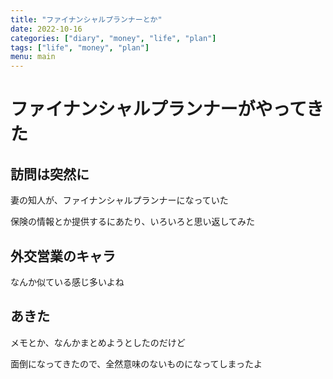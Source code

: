 ```yaml
---
title: "ファイナンシャルプランナーとか"
date: 2022-10-16
categories: ["diary", "money", "life", "plan"]
tags: ["life", "money", "plan"]
menu: main
---
```

# ファイナンシャルプランナーがやってきた

## 訪問は突然に

妻の知人が、ファイナンシャルプランナーになっていた

保険の情報とか提供するにあたり、いろいろと思い返してみた

## 外交営業のキャラ

なんか似ている感じ多いよね


## あきた

メモとか、なんかまとめようとしたのだけど

面倒になってきたので、全然意味のないものになってしまったよ


